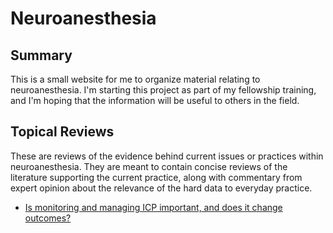 # Neuroanesthesia


## Summary
This is a small website for me to organize material relating to neuroanesthesia. I'm starting this project as part of my fellowship training, and I'm hoping that the information will be useful to others in the field.

## Topical Reviews

These are reviews of the evidence behind current issues or practices within neuroanesthesia. They are meant to contain concise reviews of the literature supporting the current practice, along with commentary from expert opinion about the relevance of the hard data to everyday practice.

* [Is monitoring and managing ICP important, and does it change outcomes?](/icp_review)
